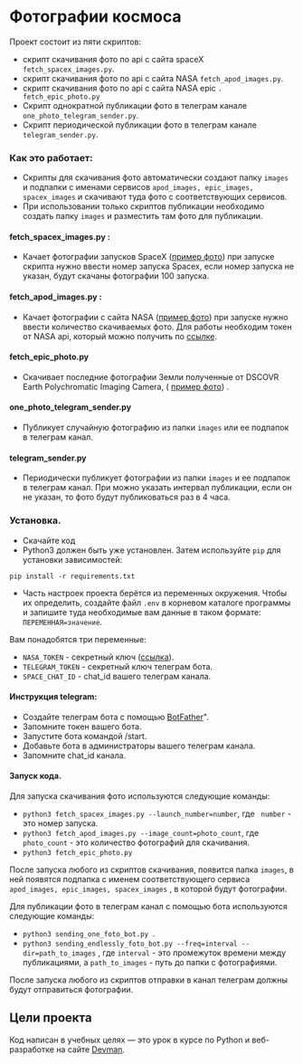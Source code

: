# Фотографии космоса

Проект состоит из пяти скриптов:

- скрипт скачивания фото по api с сайта spaceX ```
  fetch_spacex_images.py ```.
- скрипт скачивания фото по api с сайта NASA ```fetch_apod_images.py```.
- скрипт скачивания фото по api с сайта NASA epic ```.
  fetch_epic_photo.py ```
- Скрипт однократной публикации фото в телеграм канале ```one_photo_telegram_sender.py```.
- Скрипт периодической публикации фото в телеграм канале ```telegram_sender.py```.

### Как это работает:

- Скрипты для скачивания фото автоматически создают папку
  ```images``` и подпапки с именами сервисов ```apod_images, epic_images, spacex_images``` и скачивают туда фото с
  соответствующих сервисов.
- При использовании только скриптов публикации необходимо создать папку ```images``` и разместить там фото для
  публикации.

#### fetch_spacex_images.py :

- Качает фотографии запусков SpaceX
  ([пример фото](https://live.staticflickr.com/65535/50242057637_ea4f98d517_o.jpg))
  при запуске скрипта нужно ввести номер запуска Spacex, если номер запуска не указан, будут скачаны фотографии 100
  запуска.

#### fetch_apod_images.py :

- Качает фотографии с сайта NASA ([пример фото](https://apod.nasa.gov/apod/a)) при запуске нужно ввести количество
  скачиваемых фото.
  Для работы необходим токен от NASA api, который можно получить по [ссылке](https://api.nasa.gov).

#### fetch_epic_photo.py

- Скачивает последние фотографии Земли полученные от DSCOVR Earth Polychromatic Imaging
  Camera, ( [пример фото](https://api.nasa.gov/EPIC/archive/natural/2019/05/30/png/epic_1b_20190530011359.png?api_key=DEMO_KEY))
  .

#### one_photo_telegram_sender.py

- Публикует случайную фотографию из папки ```images``` или ее подпапок в телеграм канал.

#### telegram_sender.py

- Периодически публикует фотографии из папки ```images``` и ее подпапок в телеграм канал. При можно указать интервал
  публикации, если он не указан, то фото будут публиковаться раз в 4 часа.

### Установка.

- Скачайте код
- Python3 должен быть уже установлен.
  Затем используйте `pip` для установки зависимостей:

```
pip install -r requirements.txt
```

- Часть настроек проекта берётся из переменных окружения.
  Чтобы их определить, создайте файл `.env` в корневом каталоге программы и запишите туда необходимые
  вам данные в таком формате: `ПЕРЕМЕННАЯ=значение`.

Вам понадобятся три переменные:

- `NASA_TOKEN` - секретный ключ ([ссылка](https://api.nasa.gov)).
- `TELEGRAM_TOKEN` - секретный ключ телеграм бота.
- `SPACE_CHAT_ID` - chat_id вашего телеграм канала.

#### Инструкция telegram:

- Создайте телеграм бота с помощью [BotFather](https://telegram.me/BotFather)".
- Запомните токен вашего бота.
- Запустите бота командой /start.
- Добавьте бота в администраторы вашего телеграм канала.
- Запомните chat_id канала.

#### Запуск кода.

Для запуска скачивания фото используются следующие команды:

- ```python3 fetch_spacex_images.py --launch_number=number```, где ` number` - это номер запуска.
- ```python3 fetch_apod_images.py --image_count=photo_count```, где `photo_count` - это количество фотографий для
  скачивания.
- ```python3 fetch_epic_photo.py```

После запуска любого из скриптов скачивания, появится папка ```images```, в ней появятся подпапка с именем
соответствующего сервиса ```apod_images, epic_images, spacex_images``` , в которой будут фотографии.

Для публикации фото в телеграм канал с помощью бота используются следующие команды:

- ```python3 sending_one_foto_bot.py ```.
- ```python3 sending_endlessly_foto_bot.py --freq=interval --dir=path_to_images``` , где `interval`  - это промежуток
  времени
  между публикациями, a `path_to_images` - путь до папки с фотографиями.

После запуска любого из скриптов отправки в канал телеграм должны будут отправиться фотографии.

## Цели проекта

Код написан в учебных целях — это урок в курсе по Python и веб-разработке на сайте [Devman](https://dvmn.org).

